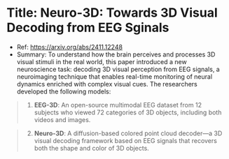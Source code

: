 <h1 id="title-neuro-3d-towards-3d-visual-decoding-from-eeg-sginals"><strong>Title: Neuro-3D: Towards 3D Visual Decoding from EEG Sginals</strong></h1>
<ul>
<li>Ref: <a href="https://arxiv.org/abs/2411.12248">https://arxiv.org/abs/2411.12248</a></li>
<li>Summary: To understand how the brain perceives and processes 3D visual stimuli in the real world, this paper introduced a new neuroscience task: decoding 3D visual perception from EEG signals, a neuroimaging technique that enables real-time monitoring of neural dynamics enriched with complex visual cues. The researchers developed the following models:</li>
</ul>
<blockquote>
<ol>
<li><strong>EEG-3D</strong>: An open-source multimodal EEG dataset from 12 subjects who viewed 72 categories of 3D objects, including both videos and images.</li>
</ol>
</blockquote>
<blockquote>
<ol start="2">
<li><strong>Neuro-3D</strong>: A diffusion-based colored point cloud decoder—a 3D visual decoding framework based on EEG signals that recovers both the shape and color of 3D objects.</li>
</ol>
</blockquote>
